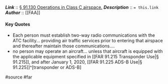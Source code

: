 ***Link***      :: [§ 91.130 Operations in Class C airspace.](https://www.ecfr.gov/current/title-14/section-91.130)
***Description***      :: `= this.link`
***Author*** :: [[FAA]]

#### Key Quotes
* Each person must establish two-way radio communications with the ATC facility... providing air traffic services prior to entering that airspace and thereafter maintain those communications....
* no person may operate an aircraft... unless that aircraft is equipped with the applicable equipment specified in [[FAR 91.215 Transponder Use|§  91.215]], and after January 1, 2020, [[FAR 91.225 ADS-B Use|§ 91.225]]^[transponder or ADS-B]

#source #far